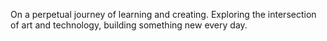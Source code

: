 On a perpetual journey of learning and creating. Exploring the intersection of art and technology, building something new every day.

